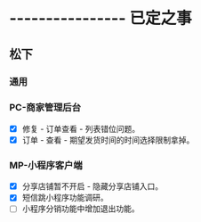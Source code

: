 # ---------------- 已定之事

## 松下
### 通用
### PC-商家管理后台
* [x] 修复 - 订单查看 - 列表错位问题。
* [x] 订单 - 查看 - 期望发货时间的时间选择限制拿掉。
### MP-小程序客户端
* [x] 分享店铺暂不开启 - 隐藏分享店铺入口。
* [x] 短信跳小程序功能调研。
* [ ] 小程序分销功能中增加退出功能。
